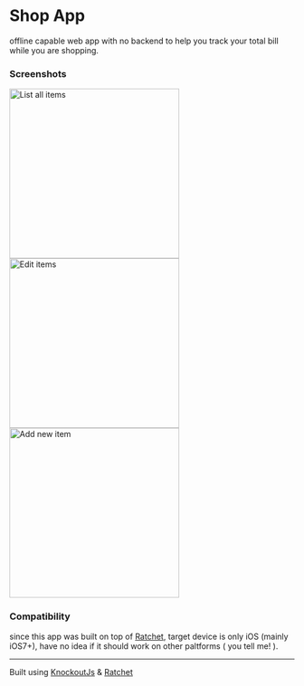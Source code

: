 Shop App
========

offline capable web app with no backend to help you track your total bill while you are shopping.

### Screenshots

<img src="http://anasnakawa.github.io/shop-app/img/list.png" width="300" alt="List all items" title="List all items" />

<img src="http://anasnakawa.github.io/shop-app/img/edit.png" width="300" alt="Edit items" title="Edit items" />

<img src="http://anasnakawa.github.io/shop-app/img/add.png" width="300" alt="Add new item" title="Add new item" />


### Compatibility

since this app was built on top of [Ratchet](https://github.com/maker/ratchet), target device is only iOS (mainly iOS7+), have no idea if it should work on other paltforms ( you tell me! ).

---

Built using [KnockoutJs](knockoutjs.com) & [Ratchet](maker.github.io/ratchet/)
